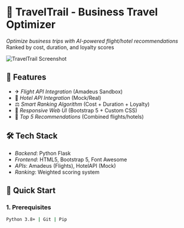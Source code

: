 # 🚀 TravelTrail - Business Travel Optimizer

*Optimize business trips with AI-powered flight/hotel recommendations*  
Ranked by cost, duration, and loyalty scores

![TravelTrail Screenshot](https://cdn.corenexis.com/file?2276747168.png)  


## 🌟 Features
- ✈ *Flight API Integration* (Amadeus Sandbox)
- 🏨 *Hotel API Integration* (Mock/Real)
- ⚖ *Smart Ranking Algorithm* (Cost + Duration + Loyalty)
- 📱 *Responsive Web UI* (Bootstrap 5 + Custom CSS)
- 🎯 *Top 5 Recommendations* (Combined flights/hotels)

## 🛠 Tech Stack
- *Backend*: Python Flask
- *Frontend*: HTML5, Bootstrap 5, Font Awesome
- *APIs*: Amadeus (Flights), HotelAPI (Mock)
- *Ranking*: Weighted scoring system

## 🚀 Quick Start

### 1. Prerequisites
```bash
Python 3.8+ | Git | Pip





